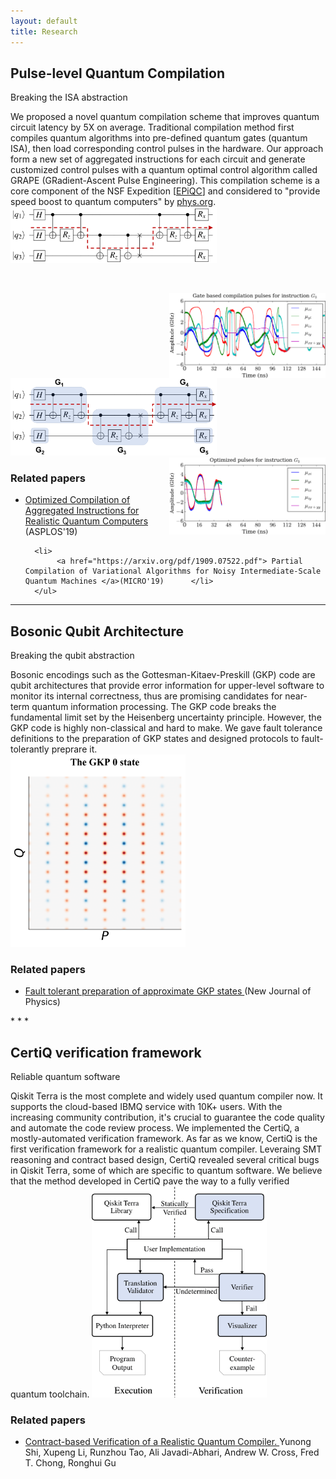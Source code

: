 ```yaml
---
layout: default
title: Research
---
```


Pulse-level Quantum Compilation
-------------------
<p id="secondarytitle"> Breaking the ISA abstraction </p> 
We proposed a novel quantum compilation scheme that improves quantum circuit latency by 5X on average. Traditional compilation method first compiles quantum algorithms into pre-defined quantum gates (quantum ISA), then load corresponding control pulses in the hardware. Our approach form a new set of aggregated instructions for each circuit and generate customized control pulses with a quantum optimal control algorithm called GRAPE (GRadient-Ascent Pulse Engineering). This compilation
scheme is a core component of the NSF Expedition [<a href="epiqc.uchicago.edu">EPiQC</a>] and considered to "provide speed boost to quantum computers" by <a href="https://phys.org/news/2019-04-boost-quantum.html">phys.org</a>. 

<img src="../assets/img/QAOA_CriticalPath.png" width="330" style="padding-bottom: 45px;">
<img src="../assets/img/qaoa_demo1.png" width="250" align="right"> <br>
<img src="../assets/img/QAOA_Aggregated.png"  width="330">
<img src="../assets/img/qaoa_demo.png" width="250" align="right">

<div>
        <h3>Related papers </h3>
	    <ul>
        <li>
            <a href="https://arxiv.org/pdf/1902.01474.pdf">Optimized Compilation of Aggregated Instructions for Realistic Quantum Computers</a> (ASPLOS'19)
  	    </li>

      <li>
           <a href="https://arxiv.org/pdf/1909.07522.pdf"> Partial Compilation of Variational Algorithms for Noisy Intermediate-Scale Quantum Machines </a>(MICRO'19)      </li>
      </ul>
</div>

* * *

Bosonic Qubit Architecture
------------------------
<p id="secondarytitle"> Breaking the qubit abstraction </p> 
Bosonic encodings such as the Gottesman-Kitaev-Preskill (GKP) code are qubit architectures that provide error information for upper-level software to monitor its internal correctness, thus are promising candidates for near-term quantum information processing. The GKP code breaks the fundamental limit set by the Heisenberg uncertainty principle. However, the GKP code is highly non-classical and hard to make. We gave fault tolerance definitions to the preparation of GKP states and designed protocols to fault-tolerantly preprare it.
<style>
.centerpic{
    display: table-cell;
    text-align: center;
    }
</style>
<div class="centerpic">
<img src="../assets/img/gkp_0.png"  width="280">
</div>
<div>
        <h3>Related papers </h3>
	    <ul>
        <li>
           <a href="https://iopscience.iop.org/article/10.1088/1367-2630/ab3a62/pdf">Fault tolerant preparation of approximate GKP states </a>
           (New Journal of Physics)
        </li>
      </ul>
</div>
* * *

CertiQ verification framework
-------------------------
<p id="secondarytitle"> Reliable quantum software</p> 

Qiskit Terra is the most complete and widely used quantum compiler now. It supports the cloud-based IBMQ service with 10K+ users. With the increasing community contribution, it's crucial to guarantee the code quality and automate the code review process. We implemented the CertiQ, a mostly-automated verification framework. As far as we know, CertiQ is the first verification framework for a realistic quantum compiler. Leveraing SMT reasoning and contract based design, CertiQ revealed several critical bugs in Qiskit Terra, some of which are specific to quantum software. We believe that the method developed in CertiQ pave the way to a fully verified quantum toolchain.
<img src="../assets/img/certiq_flow.png"  width="280">
<div>
        <h3>Related papers </h3>
	    <ul>
            <li> <a href="../assets/publications/certiq.pdf">
              Contract-based Verification of a Realistic Quantum Compiler. </a> Yunong Shi, Xupeng Li, Runzhou Tao, Ali Javadi-Abhari, Andrew W. Cross, Fred T. Chong, Ronghui Gu
  	    </li>
        </ul>
</div>
